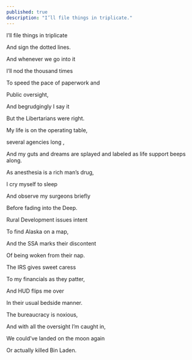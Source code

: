 ```yaml
---
published: true
description: "I’ll file things in triplicate."
---
```

I’ll file things in triplicate

And sign the dotted lines. 

And whenever we go into it

I’ll nod the thousand times

To speed the pace of paperwork and

Public oversight,

And begrudgingly I say it

But the Libertarians were right. 

  

My life is on the operating table, 

several agencies long ,

And my guts and dreams are splayed and labeled as life support beeps along.

As anesthesia is a rich man’s drug,

I cry myself to sleep

And observe my surgeons briefly

Before fading into the Deep. 


Rural Development issues intent 

To find Alaska on a map, 

And the SSA marks their discontent

Of being woken from their nap. 

The IRS gives sweet caress

To my financials as they patter,

And HUD flips me over 

In their usual bedside manner. 

  

The bureaucracy is noxious,

And with all the oversight I’m caught in,

We could’ve landed on the moon again 

Or actually killed Bin Laden. 
